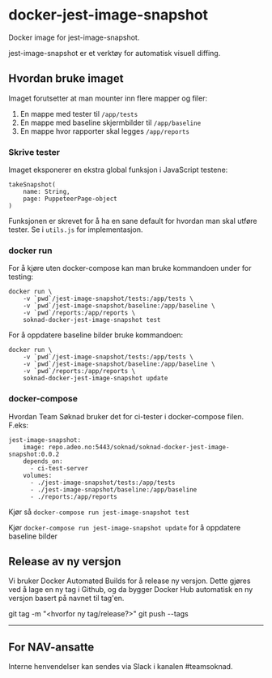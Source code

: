 # docker-jest-image-snapshot
Docker image for jest-image-snapshot.  

jest-image-snapshot er et verktøy for automatisk visuell diffing.

## Hvordan bruke imaget

Imaget forutsetter at man mounter inn flere mapper og filer: 
1. En mappe med tester til `/app/tests`
2. En mappe med baseline skjermbilder til `/app/baseline`
3. En mappe hvor rapporter skal legges `/app/reports`

### Skrive tester
Imaget eksponerer en ekstra global funksjon i JavaScript testene:
```
takeSnapshot(
    name: String, 
    page: PuppeteerPage-object
)
```
Funksjonen er skrevet for å ha en sane default for hvordan man skal utføre tester. 
Se i `utils.js` for implementasjon.

### docker run
For å kjøre uten docker-compose kan man bruke kommandoen under for testing:
```
docker run \ 
    -v `pwd`/jest-image-snapshot/tests:/app/tests \
    -v `pwd`/jest-image-snapshot/baseline:/app/baseline \
    -v `pwd`/reports:/app/reports \
    soknad-docker-jest-image-snapshot test
```

For å oppdatere baseline bilder bruke kommandoen:
```
docker run \ 
    -v `pwd`/jest-image-snapshot/tests:/app/tests \
    -v `pwd`/jest-image-snapshot/baseline:/app/baseline \
    -v `pwd`/reports:/app/reports \
    soknad-docker-jest-image-snapshot update
```

### docker-compose
Hvordan Team Søknad bruker det for ci-tester i docker-compose filen. F.eks:
```
jest-image-snapshot:
    image: repo.adeo.no:5443/soknad/soknad-docker-jest-image-snapshot:0.0.2
    depends_on:
      - ci-test-server
    volumes:
      - ./jest-image-snapshot/tests:/app/tests
      - ./jest-image-snapshot/baseline:/app/baseline
      - ./reports:/app/reports
```

Kjør så `docker-compose run jest-image-snapshot test`

Kjør `docker-compose run jest-image-snapshot update` for å oppdatere baseline bilder

## Release av ny versjon
Vi bruker Docker Automated Builds for å release ny versjon. Dette gjøres ved å lage en ny tag i Github, og da bygger Docker Hub automatisk en ny versjon basert på navnet til tag'en.

git tag -m "<hvorfor ny tag/release?>" <version>
git push --tags

---

## For NAV-ansatte

Interne henvendelser kan sendes via Slack i kanalen #teamsoknad.
